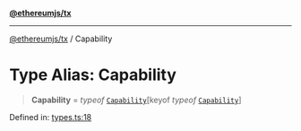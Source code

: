 [**@ethereumjs/tx**](../README.md)

***

[@ethereumjs/tx](../README.md) / Capability

# Type Alias: Capability

> **Capability** = *typeof* [`Capability`](../variables/Capability.md)\[keyof *typeof* [`Capability`](../variables/Capability.md)\]

Defined in: [types.ts:18](https://github.com/ethereumjs/ethereumjs-monorepo/blob/master/packages/tx/src/types.ts#L18)
